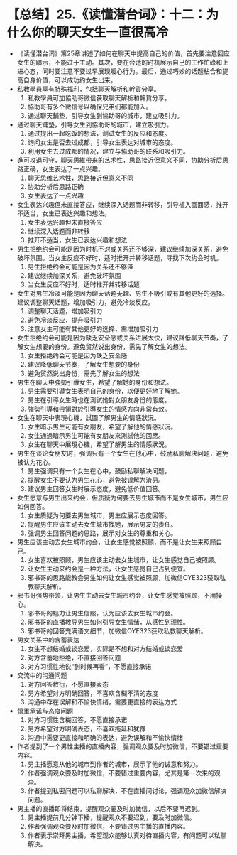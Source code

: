 # 【总结】25.《读懂潜台词》：十二：为什么你的聊天女生一直很高冷

-   《读懂潜台词》第25章讲述了如何在聊天中提高自己的价值，首先要注意回应女生的暗示，不能过于主动。其次，要在合适的时机展示自己的工作忙碌和上进心态，同时要注意不要过早展现暖心行为。最后，通过巧妙的话题粘合和提高自身价值，可以成功约女生出来。
-   私教學員享有特殊福利，包括聊天解析和幹貨分享。
    1.  私教學員可加協助哥微信获取聊天解析和幹貨分享。
    2.  協助哥有多个微信号以确保兄弟们都能加入。
    3.  通过聊天鋪墊，引导女生到協助哥的城市，建立吸引力。
-   通过聊天鋪墊，引导女生到協助哥的城市，建立吸引力。
    1.  通过提出一起吃饭的想法，测试女生的反应和态度。
    2.  询问女生是否去过成都，引导女生表达对城市的态度。
    3.  利用女生去过成都的情况，建立与協助哥的联系和吸引力。
-   進可攻退可守，聊天思維帶来的艺术性，思路接近但意义不同，协助分析后思路正确，女生表达了一点兴趣。
    1.  聊天思维艺术性，思路接近但意义不同
    2.  协助分析后思路正确
    3.  女生表达了一点兴趣
-   女生表达兴趣但未直接答应，继续深入话题而非转移，引导植入画面感，推开不适当，女生已表达兴趣和想法。
    1.  女生表达兴趣但未直接答应
    2.  继续深入话题而非转移
    3.  推开不适当，女生已表达兴趣和想法
-   男生拒绝约会可能是因为时机不对或关系还不够深，建议继续加深关系，避免破坏氛围。当女生反应不好时，适时推开并转移话题，寻找下次约会时机。
    1.  男生拒绝约会可能是因为关系还不够深
    2.  建议继续加深关系，避免破坏氛围
    3.  当女生反应不好时，适时推开并转移话题
-   女生对男生冷淡可能是因为聊天话题无趣、男生不吸引或有其他更好的选择。建议调整聊天话题，增加吸引力，避免冷淡反应。
    1.  调整聊天话题，增加吸引力
    2.  避免冷淡反应，提升吸引力
    3.  注意女生可能有其他更好的选择，需增加吸引力
-   女生拒绝约会可能是因为缺乏安全感或关系进展太快，建议降低聊天节奏，了解女生想要的身份。避免贸然说出身份，需先了解女生的想法。
    1.  女生拒绝约会可能是因为缺乏安全感
    2.  建议降低聊天节奏，了解女生想要的身份
    3.  避免贸然说出身份，需先了解女生的想法
-   男生在聊天中強勢引導女生，希望了解她的身份和想法。
    1.  男生需要引導女生表明自己的身份，以便更好地了解她。
    2.  男生在引導女生時也在測試她對女朋友身份的態度。
    3.  強勢引導和帶領對於引導女生的情感方向非常有效。
-   女生在聊天中表現心機，試圖了解男生的情感狀況。
    1.  女生暗示男生可能有女朋友，希望了解他的情感狀況。
    2.  女生通過暗示男生可能有女朋友來測試他的回應。
    3.  女生在聊天中展現心機，希望了解男生的情感狀況。
-   男生在谈论女朋友时，强调只有一个女生在他心中，鼓励私聊解决问题，避免被认为花心。
    1.  男生强调只有一个女生在心中，鼓励私聊解决问题。
    2.  提醒女生不要认为男生花心，避免被误解为渣男。
    3.  建议男生回答女生时展示态度，避免低价值回答。
-   女生愿意与男生出来约会，但质疑为何要去男生城市而不是女生城市，男生应如何回答。
    1.  女生质疑为何要去男生城市，男生应展示态度回答。
    2.  提醒男生应该主动去女生城市找她，展示男友的责任。
    3.  强调男生回答问题的思路，展示对女生的尊重和关心。
-   男生应该主动去女生城市约会，让女生感觉被照顾，而不是让女生来照顾自己。
    1.  女生喜欢被照顾，男生应该主动去女生城市，让女生感觉自己被照顾。
    2.  让女生主动来约会是一种方法，让女生感觉自己占到便宜。
    3.  邪书哥的思路能教会男生如何让女生感觉被照顾，加微信OYE323获取私教聊天解析。
-   邪书哥强势带领，让男生主动去女生城市约会，让女生感觉被照顾，不用操心。
    1.  邪书哥的魅力让男生信服，认为应该去女生城市约会。
    2.  邪书哥的直播教导男生如何引导女生情绪，从感性到理性。
    3.  邪书哥的回答充满语文细节，加微信OYE323获取私教聊天解析。
-   男女关系中的含蓄表达
    1.  女生不想结婚或谈恋爱，实际是不想和对方结婚或谈恋爱
    2.  对方含蓄地拒绝，不直接回答问题
    3.  对方习惯性地说“到时候再看”，不愿直接承诺
-   交流中的沟通问题
    1.  对方回答敷衍，不愿直接表态
    2.  男方希望对方明确回答，不喜欢含糊不清的态度
    3.  沟通中存在误解和不愉快情绪，需要更直接的表达方式
-   慎重承诺与态度问题
    1.  对方习惯性含糊回答，不愿直接承诺
    2.  男方希望对方明确表态，不喜欢拖延和犹豫
    3.  沟通中需要更直接和明确的表达，避免误解和不愉快情绪
-   作者提到了一个男性主播的直播内容，强调观众要及时加微信，不要错过重要内容。
    1.  男主播愿意从他的城市到作者的城市，展示了他的诚意和努力。
    2.  作者强调观众要及时加微信，不要错过重要内容，尤其是第一次来的观众。
    3.  作者提到私密问题可以私聊解决，不在直播间讨论，强调观众加微信解决问题。
-   男主播的直播即将结束，提醒观众要及时加微信，以后不要再迟到。
    1.  男主播提前几分钟下播，提醒观众不要迟到，要及时加微信。
    2.  作者强调观众要及时加微信，不要错过男主播的直播内容。
    3.  作者表示崇拜男主播，希望观众能够认真对待直播内容，有问题可以私聊解决。